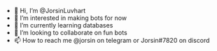 - 👋 Hi, I’m @JorsinLuvhart
- 👀 I’m interested in making bots for now
- 🌱 I’m currently learning databases
- 💞️ I’m looking to collaborate on fun bots
- 📫 How to reach me @jorsin on telegram or Jorsin#7820 on discord
